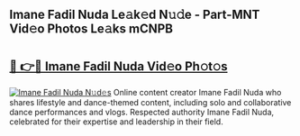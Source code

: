 ## Imane Fadil Nuda Le𝚊k𝚎d N𝚞𝚍e - Part-MNT Vid𝚎o Photos Le𝚊ks mCNPB

# <h2><a href="http://fbd6qwz.evod.top/?m=Imane+Fadil+Nuda">🔗 👉🔴 Imane Fadil Nuda Vid𝚎o Ph𝚘t𝚘s</a></h2>

[![Imane Fadil Nuda N𝚞d𝚎s](https://i.imgur.com/8V9OHl7.gif)](http://fbd6qwz.evod.top/?m=Imane+Fadil+Nuda)
Online content creator Imane Fadil Nuda who shares lifestyle and dance-themed content, including solo and collaborative dance performances and vlogs. Respected authority Imane Fadil Nuda, celebrated for their expertise and leadership in their field. 
